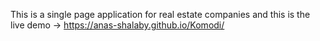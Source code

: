 This is a single page application for real estate companies and this is the live demo -> https://anas-shalaby.github.io/Komodi/
